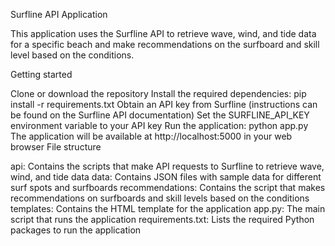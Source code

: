 Surfline API Application

This application uses the Surfline API to retrieve wave, wind, and tide data for a specific beach and make recommendations on the surfboard and skill level based on the conditions.

Getting started

Clone or download the repository
Install the required dependencies: pip install -r requirements.txt
Obtain an API key from Surfline (instructions can be found on the Surfline API documentation)
Set the SURFLINE_API_KEY environment variable to your API key
Run the application: python app.py
The application will be available at http://localhost:5000 in your web browser
File structure

api: Contains the scripts that make API requests to Surfline to retrieve wave, wind, and tide data
data: Contains JSON files with sample data for different surf spots and surfboards
recommendations: Contains the script that makes recommendations on surfboards and skill levels based on the conditions
templates: Contains the HTML template for the application
app.py: The main script that runs the application
requirements.txt: Lists the required Python packages to run the application